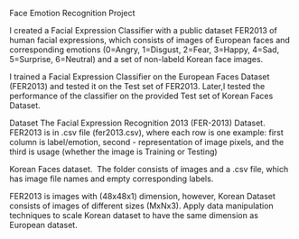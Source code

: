 Face Emotion Recognition Project 
 
I created a Facial Expression Classifier with a public dataset FER2013 of human facial expressions, 
which consists of images of European faces and corresponding emotions (0=Angry, 1=Disgust, 2=Fear, 3=Happy, 4=Sad, 5=Surprise, 6=Neutral) and a set of non-labeld Korean face images.

I trained a Facial Expression Classifier on the European Faces Dataset (FER2013) and tested it on the Test set of FER2013. 
Later,I tested the performance of the classifier on the provided Test set of Korean Faces Dataset. 
 
Dataset 
The Facial Expression Recognition 2013 (FER-2013) Dataset.
FER2013 is in .csv file (fer2013.csv), where each row is one example: first column is label/emotion, second - representation of image pixels, 
and the third is usage (whether the image is Training or Testing)

Korean Faces dataset. ​
The folder consists of images and a .csv file, which has image file names and empty corresponding labels.
 
FER2013 is images with (48x48x1) dimension, 
however, Korean Dataset consists of images of different sizes (MxNx3).
Apply data manipulation techniques to scale Korean dataset to have the same dimension as European dataset.

